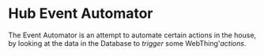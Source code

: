# Hub Event Automator

The Event Automator is an attempt to automate certain actions in the
house, by looking at the data in the Database to _trigger_ some
WebThing'_actions_.

